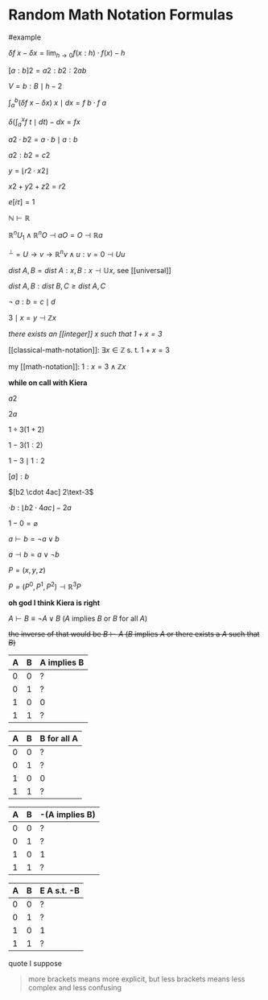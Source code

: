 # Random Math Notation Formulas

#example

$\delta f\ x - \delta x = \lim_{h \to 0} f (x : h) \cdot f (x) - h$

$[a : b]2 = a2 : b2 : 2ab$

$V = b : B \mid h - 2$

$\int_a^b (\delta f\ x - \delta x)\ x \mid dx = f\ b \cdot f\ a$

$\delta (\int_a^x f\ t \mid dt) - dx= f x$

$a2 \cdot b2 = a \cdot b \mid a : b$

$a2 : b2 = c2$

$y = \lfloor r2 \cdot x2 \rfloor$

$x2 + y2 + z2 = r2$

$e[i\tau] = 1$

$\mathbb N \vdash \mathbb R$

$\mathbb R^nU_1 \land \mathbb R^nO \dashv aO = O \dashv \mathbb R a$

$^\perp = U \to v \to \mathbb R^nv \land u : v = 0 \dashv U u$

$dist\ A, B = dist\ A : x, B : x \dashv \mathbb U x$, see [[universal]]

$dist\ A, B : dist\ B, C \ge dist\ A, C$

$\lnot\ a : b = c \mid d$

$3 \mid x = y \dashv \mathbb Z x$

_there exists an [[integer]] $x$ such that $1 + x = 3$_

[[classical-math-notation]]: $\exists x \in \mathbb Z \text{\ \ \ s. t.\ \ \ } 1 + x = 3$

my [[math-notation]]: $1 : x = 3 \land \mathbb Z x$

**while on call with Kiera**

$a2$

$2a$

$1 \div 3 (1 + 2)$

$1 - 3(1 : 2)$

$1 - 3 \mid 1 : 2$

$[a] : b$

$[b2 \cdot 4ac] 2\text-3$

$\cdot b : \lfloor b2 \cdot 4ac \rfloor - 2a$

$1 - 0 = \varnothing$

$a \vdash b = \lnot a \lor b$

$a \dashv b = a \lor \lnot b$

$P = (x, y, z)$

$P = (P^0, P^1, P^2) \dashv \mathbb R^3 P$

**oh god I think Kiera is right**

$A \vdash B \equiv \lnot A \lor B$ ($A$ implies $B$ or $B$ for all $A$)

~~the inverse of that would be $B \vdash A$ ($B$ implies $A$ or there exists a $A$ such that $B$)~~

| A   | B   | A implies B |
| --- | --- | ----------- |
| 0   | 0   | ?           |
| 0   | 1   | ?           |
| 1   | 0   | 0           |
| 1   | 1   | ?           |

| A   | B   | B for all A |
| --- | --- | ----------- |
| 0   | 0   | ?           |
| 0   | 1   | ?           |
| 1   | 0   | 0           |
| 1   | 1   | ?           |

| A   | B   | -(A implies B) |
| --- | --- | -------------- |
| 0   | 0   | ?              |
| 0   | 1   | ?              |
| 1   | 0   | 1              |
| 1   | 1   | ?              |

| A   | B   | E A s.t. -B |
| --- | --- | ----------- |
| 0   | 0   | ?           |
| 0   | 1   | ?           |
| 1   | 0   | 1           |
| 1   | 1   | ?           |

quote I suppose

> more brackets means more explicit, but less brackets means less complex and less confusing
